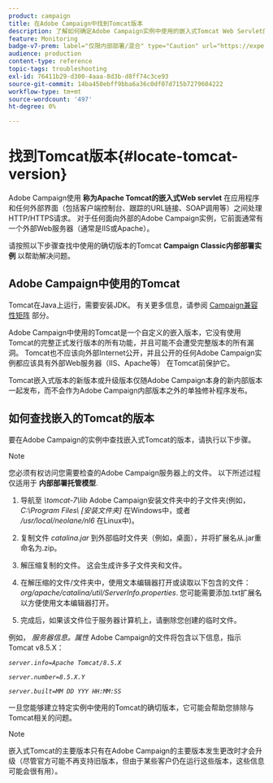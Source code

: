 ```yaml
---
product: campaign
title: 在Adobe Campaign中找到Tomcat版本
description: 了解如何确定Adobe Campaign实例中使用的嵌入式Tomcat Web Servlet的当前版本
feature: Monitoring
badge-v7-prem: label="仅限内部部署/混合" type="Caution" url="https://experienceleague.adobe.com/docs/campaign-classic/using/installing-campaign-classic/architecture-and-hosting-models/hosting-models-lp/hosting-models.html?lang=zh-Hans" tooltip="仅适用于内部部署和混合部署"
audience: production
content-type: reference
topic-tags: troubleshooting
exl-id: 76411b29-d300-4aaa-8d3b-d8ff74c3ce93
source-git-commit: 14ba450ebff9bba6a36c0df07d715b7279604222
workflow-type: tm+mt
source-wordcount: '497'
ht-degree: 0%

---
```


# 找到Tomcat版本{#locate-tomcat-version}



Adobe Campaign使用 **称为Apache Tomcat的嵌入式Web servlet** 在应用程序和任何外部界面（包括客户端控制台、跟踪的URL链接、SOAP调用等）之间处理HTTP/HTTPS请求。 对于任何面向外部的Adobe Campaign实例，它前面通常有一个外部Web服务器（通常是IIS或Apache）。

请按照以下步骤查找中使用的确切版本的Tomcat **Campaign Classic内部部署实例** 以帮助解决问题。

## Adobe Campaign中使用的Tomcat

Tomcat在Java上运行，需要安装JDK。 有关更多信息，请参阅 [Campaign兼容性矩阵](../../rn/using/compatibility-matrix.md) 部分。

Adobe Campaign中使用的Tomcat是一个自定义的嵌入版本，它没有使用Tomcat的完整正式发行版本的所有功能，并且可能不会遭受完整版本的所有漏洞。 Tomcat也不应该向外部Internet公开，并且公开的任何Adobe Campaign实例都应该具有外部Web服务器（IIS、Apache等） 在Tomcat前保护它。

Tomcat嵌入式版本的新版本或升级版本仅随Adobe Campaign本身的新内部版本一起发布，而不会作为Adobe Campaign内部版本之外的单独修补程序发布。

## 如何查找嵌入的Tomcat的版本

要在Adobe Campaign的实例中查找嵌入式Tomcat的版本，请执行以下步骤。

>[!NOTE]
>
>您必须有权访问您需要检查的Adobe Campaign服务器上的文件。 以下所述过程仅适用于 **内部部署托管模型**.

1. 导航至 *\tomcat-7\lib* Adobe Campaign安装文件夹中的子文件夹(例如， *C:\Program Files\ [安装文件夹]* 在Windows中，或者 */usr/local/neolane/nl6* 在Linux中)。

1. 复制文件 *catalina.jar* 到外部临时文件夹（例如，桌面），并将扩展名从.jar重命名为.zip。

1. 解压缩复制的文件。 这会生成许多子文件夹和文件。

1. 在解压缩的文件/文件夹中，使用文本编辑器打开或读取以下包含的文件： *org/apache/catalina/util/ServerInfo.properties*. 您可能需要添加.txt扩展名以方便使用文本编辑器打开。

1. 完成后，如果该文件位于服务器计算机上，请删除您创建的临时文件。

例如， *服务器信息。属性* Adobe Campaign的文件将包含以下信息，指示Tomcat v8.5.X：

*`server.info=Apache Tomcat/8.5.X`*

*`server.number=8.5.X.Y`*

*`server.built=MM DD YYY HH:MM:SS`*

一旦您能够建立特定实例中使用的Tomcat的确切版本，它可能会帮助您排除与Tomcat相关的问题。

>[!NOTE]
>
>嵌入式Tomcat的主要版本只有在Adobe Campaign的主要版本发生更改时才会升级（尽管官方可能不再支持旧版本，但由于某些客户仍在运行这些版本，这些信息可能会很有用）。
>

